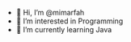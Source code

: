 - 👋 Hi, I’m @mimarfah
- 👀 I’m interested in Programming
- 🌱 I’m currently learning Java

<!---
mimarfah/mimarfah is a ✨ special ✨ repository because its `README.md` (this file) appears on your GitHub profile.
You can click the Preview link to take a look at your changes.
--->
